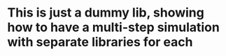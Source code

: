 # This is just a dummy lib, showing how to have a multi-step simulation with separate libraries for each
